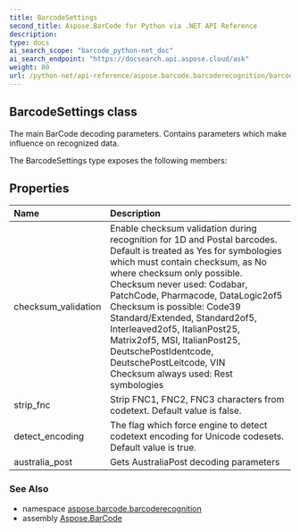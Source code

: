 ```yaml
---
title: BarcodeSettings
second_title: Aspose.BarCode for Python via .NET API Reference
description: 
type: docs
ai_search_scope: "barcode_python-net_doc"
ai_search_endpoint: "https://docsearch.api.aspose.cloud/ask"
weight: 80
url: /python-net/api-reference/aspose.barcode.barcoderecognition/barcodesettings/
---
```


## BarcodeSettings class

The main BarCode decoding parameters. Contains parameters which make influence on recognized data.

The BarcodeSettings type exposes the following members:
## Properties
| Name | Description |
| :- | :- |
|checksum_validation|Enable checksum validation during recognition for 1D and Postal barcodes.<br/>        Default is treated as Yes for symbologies which must contain checksum, as No where checksum only possible.<br/>        Checksum never used: Codabar, PatchCode, Pharmacode, DataLogic2of5<br/>        Checksum is possible: Code39 Standard/Extended, Standard2of5, Interleaved2of5, ItalianPost25, Matrix2of5, MSI, ItalianPost25, DeutschePostIdentcode, DeutschePostLeitcode, VIN<br/>        Checksum always used: Rest symbologies|
|strip_fnc|Strip FNC1, FNC2, FNC3 characters from codetext. Default value is false.|
|detect_encoding|The flag which force engine to detect codetext encoding for Unicode codesets. Default value is true.|
|australia_post|Gets AustraliaPost decoding parameters|

### See Also

* namespace [aspose.barcode.barcoderecognition](/barcode/python-net/api-reference/aspose.barcode.barcoderecognition/)
* assembly [Aspose.BarCode](/barcode/python-net/api-reference/)

